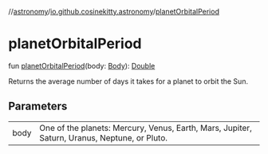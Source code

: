 //[astronomy](../../index.md)/[io.github.cosinekitty.astronomy](index.md)/[planetOrbitalPeriod](planet-orbital-period.md)

# planetOrbitalPeriod

fun [planetOrbitalPeriod](planet-orbital-period.md)(body: [Body](-body/index.md)): [Double](https://kotlinlang.org/api/latest/jvm/stdlib/kotlin-stdlib/kotlin/-double/index.html)

Returns the average number of days it takes for a planet to orbit the Sun.

## Parameters

| | |
|---|---|
| body | One of the planets: Mercury, Venus, Earth, Mars, Jupiter, Saturn, Uranus, Neptune, or Pluto. |
